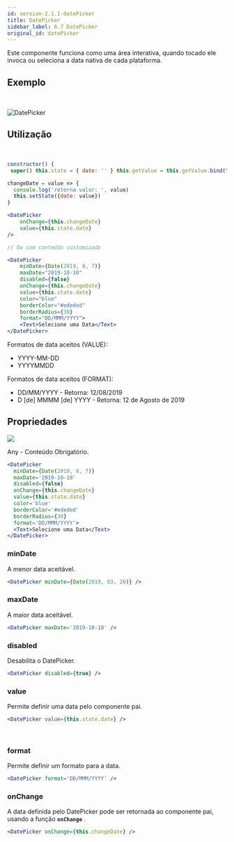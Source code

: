```yaml
---
id: version-2.1.1-datePicker
title: DatePicker
sidebar_label: 6.7 DatePicker
original_id: datePicker
---
```


Este componente funciona como uma área interativa, quando tocado ele invoca ou seleciona a data nativa de cada plataforma.

## Exemplo

<br>

![DatePicker](assets/old_versions/datePicker1.png)

## Utilização

<br>

```jsx harmony
constructor() {
 super() this.state = { date: '' } this.getValue = this.getValue.bind(this)}

changeDate = value => {
  console.log('retorna valor: ', value)
  this.setState({date: value})
}

<DatePicker
    onChange={this.changeDate}
    value={this.state.date}
/>

// Ou com conteúdo customizado

<DatePicker
    minDate={Date(2019, 8, 7)}
    maxDate="2019-10-10"
    disabled={false}
    onChange={this.changeDate}
    value={this.state.date}
    color="blue"
    borderColor="#ededed"
    borderRadius={30}
    format="DD/MMM/YYYY">
    <Text>Selecione uma Data</Text>
</DatePicker>
```

Formatos de data aceitos (VALUE):

- YYYY-MM-DD
- YYYYMMDD

Formatos de data aceitos (FORMAT):

- DD/MM/YYYY - Retorna: 12/08/2019
- D [de] MMMM [de] YYYY - Retorna: 12 de Agosto de 2019

## Propriedades

![](assets/badge_required.svg)<br>

Any - Conteúdo Obrigatório.

```jsx harmony
<DatePicker
  minDate={Date(2019, 8, 7)}
  maxDate='2019-10-10'
  disabled={false}
  onChange={this.changeDate}
  value={this.state.date}
  color='blue'
  borderColor='#ededed'
  borderRadius={30}
  format='DD/MMM/YYYY'>
  <Text>Selecione uma Data</Text>
</DatePicker>
```

### minDate

A menor data aceitável.<br>

```jsx harmony
<DatePicker minDate={Date(2019, 03, 20)} />
```

### maxDate

A maior data aceitável.<br>

```jsx harmony
<DatePicker maxDate='2019-10-10' />
```

### disabled

Desabilita o DatePicker.<br>

```jsx harmony
<DatePicker disabled={true} />
```

### value

Permite definir uma data pelo componente pai.<br>

```jsx harmony
<DatePicker value={this.state.date} />
```

<br>

### format

Permite definir um formato para a data.<br>

```jsx harmony
<DatePicker format='DD/MMM/YYYY' />
```

### onChange

A data definida pelo DatePicker pode ser retornada ao componente pai, usando a função **`onChange`** .<br>

```jsx harmony
<DatePicker onChange={this.changeDate} />
```
